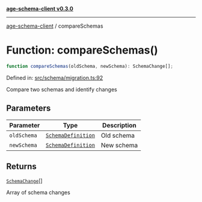 [**age-schema-client v0.3.0**](../index.md)

***

[age-schema-client](../index.md) / compareSchemas

# Function: compareSchemas()

```ts
function compareSchemas(oldSchema, newSchema): SchemaChange[];
```

Defined in: [src/schema/migration.ts:92](https://github.com/standardbeagle/ageSchemaClient/blob/main/src/schema/migration.ts#L92)

Compare two schemas and identify changes

## Parameters

| Parameter | Type | Description |
| ------ | ------ | ------ |
| `oldSchema` | [`SchemaDefinition`](../interfaces/SchemaDefinition.md) | Old schema |
| `newSchema` | [`SchemaDefinition`](../interfaces/SchemaDefinition.md) | New schema |

## Returns

[`SchemaChange`](../interfaces/SchemaChange.md)[]

Array of schema changes

